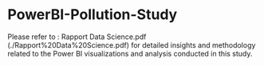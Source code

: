 # PowerBI-Pollution-Study

Please refer to : Rapport Data Science.pdf (./Rapport%20Data%20Science.pdf) for detailed insights and methodology related to the Power BI visualizations and analysis conducted in this study.
